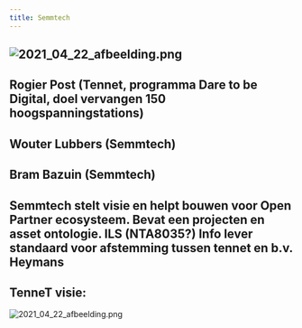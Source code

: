 ```yaml
---
title: Semmtech
---
```


## ![2021_04_22_afbeelding.png](https://cdn.logseq.com/%2F8f1ae382-5f18-4f77-89b5-10a6cfda69c5cb208d05-d357-48e1-aa8b-a89d24a2ffa72021_04_22_afbeelding.png?Expires=4772698828&Signature=SfqHN9hJx3MOTUUiMA52WH-Bh~Gjj-5TdgVcaGnuBwwrbp3OQWngDJbyxDcH4zkWtnBvEtHOZRaxC8bEySlm-4FBhvno-3afEK8UaFVZlfvg7-b3bGfAg1rBuwmlNnhXjeF4kJVhdMEirNMFnroHMSrAtIAANEhSQK7d3wGHtVVXl97Gwviw3U-T04FWGg2vbvDPJp-XmsyXL6EfUd7WyGJoOAcGAxLBMy1EMkrXS0fWvFkHLPfGN94EKmhqSRP1-6MLlVc~JUlxpck5gL3daliiPKV3l3t91enl7j3lcL4RD2v2OrvO0tjU5PGcv-zFye~A5BLdjv1YfqHvGvJy9A__&Key-Pair-Id=APKAJE5CCD6X7MP6PTEA)
## Rogier Post (Tennet, programma Dare to be Digital, doel vervangen 150 hoogspanningstations)
## Wouter Lubbers (Semmtech)
## Bram Bazuin (Semmtech)
## Semmtech stelt visie en helpt bouwen voor **Open Partner ecosysteem**. Bevat een projecten en asset ontologie. ILS (NTA8035?) Info lever standaard voor afstemming tussen tennet en b.v. Heymans
## TenneT visie: 
![2021_04_22_afbeelding.png](https://cdn.logseq.com/%2F8f1ae382-5f18-4f77-89b5-10a6cfda69c537f2be0b-9e27-4b20-bcd2-0eaec94281ea2021_04_22_afbeelding.png?Expires=4772698932&Signature=DyTGxGIwmDq93pmpq0~5goNwztEOzPU8OgoAr25Cx88RmGcY6Nqz5XxIxd2bAK~KKYpho4X1mUHg3h8HovuLVddkc1S1SjUeJLoAsAdWedkRoPRcz50zVL-Jym5NA0v6otTZmh83l~9nnqDGP2WIWWj4IvfOIFbeNfQij09yoWLC1FnyzaPVNdC-eo06TL0k4oWFyzg1y4maM~7xhqLzjnPZMxNrr7RlkNuLHfjZtSnO8lsEk0oYocvqR8db82QkbLOg1LJ3xMQqyV5u-IpFDQp7FqebfL8SpGPrHWVBWTQOL~YmHToPOrnWfNRVI1LkThp2glq8HaaLd5wDwjbkFw__&Key-Pair-Id=APKAJE5CCD6X7MP6PTEA)
##
